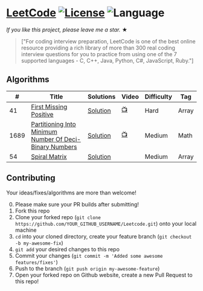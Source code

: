 # [LeetCode](https://leetcode.com/problemset/algorithms/) [![License](https://img.shields.io/badge/license-Apache_2.0-blue.svg)](https://github.com/zouariste/Leetcode/blob/main/LICENSE)  ![Language](https://img.shields.io/badge/language-Python%20%2F%20C++-blue.svg) 

_If you like this project, please leave me a star._ &#9733;

> ["For coding interview preparation, LeetCode is one of the best online resource providing a rich library of more than 300 real coding interview questions for you to practice from using one of the 7 supported languages - C, C++, Java, Python, C#, JavaScript, Ruby."]
## Algorithms

|  #  |      Title     |   Solutions   | Video  | Difficulty  | Tag                   
|-----|----------------|---------------|--------|-------------|-------------
|41|[First Missing Positive](https://leetcode.com/problems/first-missing-positive/)|[Solution](https://github.com/zouariste/Leetcode/blob/main/Hard/41_First_Missing_Positive.py) |[:tv:](https://www.youtube.com/watch?v=RHDLFs11tCk)|Hard|Array|
|1689|[Partitioning Into Minimum Number Of Deci-Binary Numbers](https://leetcode.com/problems/partitioning-into-minimum-number-of-deci-binary-numbers/)|[Solution](https://github.com/zouariste/Leetcode/blob/main/Medium/1689_Partitioning_Into_Minimum_Number_Of_Deci-Binary_Numbers.py) |[:tv:](https://youtu.be/TBcHX1WF3Kw)|Medium|Math|
|54|[Spiral Matrix](https://leetcode.com/problems/spiral-matrix/)|[Solution](https://github.com/zouariste/Leetcode/blob/main/Medium/54_Spiral_Matrix.py) ||Medium|Array|


## Contributing
Your ideas/fixes/algorithms are more than welcome!

0. Please make sure your PR builds after submitting!
1. Fork this repo
2. Clone your forked repo (`git clone https://github.com/YOUR_GITHUB_USERNAME/Leetcode.git`) onto your local machine
3. `cd` into your cloned directory, create your feature branch (`git checkout -b my-awesome-fix`)
4. `git add` your desired changes to this repo
5. Commit your changes (`git commit -m 'Added some awesome features/fixes'`)
6. Push to the branch (`git push origin my-awesome-feature`)
7. Open your forked repo on Github website, create a new Pull Request to this repo!

